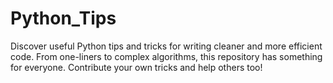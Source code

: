 # Python_Tips
Discover useful Python tips and tricks for writing cleaner and more efficient code. From one-liners to complex algorithms, this repository has something for everyone. Contribute your own tricks and help others too!
